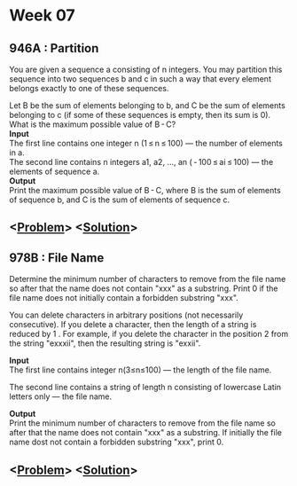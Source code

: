 # Week 07

## 946A : Partition 

You are given a sequence a consisting of n integers. You may partition this sequence into two sequences b and c in such a way that every element belongs exactly to one of these sequences.

Let B be the sum of elements belonging to b, and C be the sum of elements belonging to c (if some of these sequences is empty, then its sum is 0). What is the maximum possible value of B - C?  
**Input**<br>
The first line contains one integer n (1 ≤ n ≤ 100) — the number of elements in a.  
The second line contains n integers a1, a2, ..., an ( - 100 ≤ ai ≤ 100) — the elements of sequence a.  
**Output**<br>
Print the maximum possible value of B - C, where B is the sum of elements of sequence b, and C is the sum of elements of sequence c.
## <[**Problem**](http://codeforces.com/problemset/problem/946/A/)> <[**Solution**](http://codeforces.com/problemset/submission/946/44526833)>

## 978B : File Name 

Determine the minimum number of characters to remove from the file name so after that the name does not contain "xxx" as a substring. Print 0 if the file name does not initially contain a forbidden substring "xxx".

You can delete characters in arbitrary positions (not necessarily consecutive). If you delete a character, then the length of a string is reduced by 
1
. For example, if you delete the character in the position 
2
 from the string "exxxii", then the resulting string is "exxii".
 
**Input**<br>
The first line contains integer n(3≤n≤100) — the length of the file name.

The second line contains a string of length n consisting of lowercase Latin letters only — the file name.

**Output**<br>
Print the minimum number of characters to remove from the file name so after that the name does not contain "xxx" as a substring. If initially the file name dost not contain a forbidden substring "xxx", print 0.
## <[**Problem**](http://codeforces.com/problemset/problem/978/B)> <[**Solution**](http://codeforces.com/contest/978/submission/44742411)>

